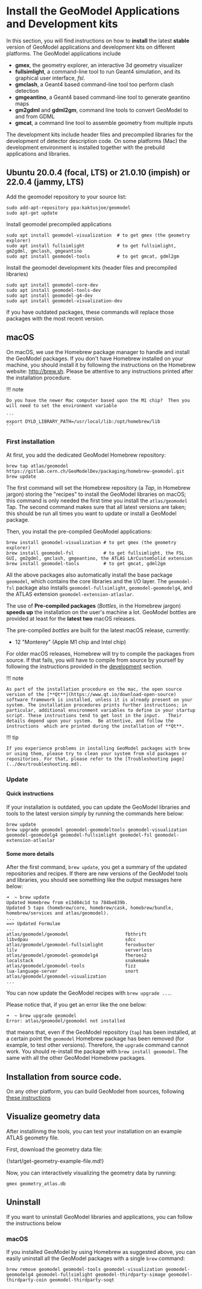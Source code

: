 # Install the GeoModel Applications and Development kits

In this section, you will find instructions on how to **install** the latest **stable** version of GeoModel applications and development kits on different platforms.  The GeoModel applications include

* **gmex**, the geometry explorer, an interactive 3d geometry visualizer
* **fullsimlight**, a command-line tool to run Geant4 simulation, and its graphical user interface, *fsl*.
* **gmclash**, a Geant4 based command-line tool too perform clash detection
* **gmgeantino**, a Geant4 based command-line tool to generate geantino maps
* **gm2gdml** and **gdml2gm**, command line tools to convert GeoModel to and from GDML
* **gmcat**, a command line tool to assemble geometry from multiple inputs

The development kits include header files and precompiled libraries for the development of detector description code. On some platforms (Mac) the development environment is installed together with the prebuild applications and libraries.  


## Ubuntu 20.0.4 (focal, LTS) or 21.0.10 (impish) or 22.0.4 (jammy, LTS)

Add the geomodel repository to your source list: 

```
sudo add-apt-repository ppa:kaktusjoe/geomodel
sudo apt-get update
```
Install geomodel precompiled applications
```
sudo apt install geomodel-visualization  # to get gmex (the geometry explorer)
sudo apt install fullsimlight            # to get fullsimlight, gm2gdml, gmclash, gmgeantino
sudo apt install geomodel-tools          # to get gmcat, gdml2gm
```
Install the geomodel development kits (header files and precompiled libraries)
```
sudo apt install geomodel-core-dev
sudo apt install geomodel-tools-dev
sudo apt install geomodel-g4-dev
sudo apt install geomodel-visualization-dev
```

If you have outdated packages, these commands will replace those packages with the most recent version.

## macOS

On macOS, we use the Homebrew package manager to handle and install the GeoModel packages. If you don't have Homebrew installed on your machine, you should install it by following the instructions on the Homebrew website: <http://brew.sh>.  Please be attentive to any instructions printed after the installation procedure. 

!!! note

    Do you have the newer Mac computer based upon the M1 chip?  Then you will need to set the environment variable
   
    ```
    export DYLD_LIBRARY_PATH=/usr/local/lib:/opt/homebrew/lib
    ```


### First installation 

At first, you add the dedicated GeoModel Homebrew repository:

```shell
brew tap atlas/geomodel https://gitlab.cern.ch/GeoModelDev/packaging/homebrew-geomodel.git 
brew update 
```

The first command will set the Homebrew repository (a *Tap*, in Homebrew jargon) storing the "recipes" to install the GeoModel libraries on macOS; this command is only needed the first time you install the `atlas/geomodel` Tap. The second command makes sure that all latest versions are taken; this should be run all times you want to update or install a GeoModel package.

Then, you install the pre-compiled GeoModel applications:

```shell
brew install geomodel-visualization # to get gmex (the geometry explorer)
brew install geomodel-fsl           # to get fullsimlight, the FSL GUI, gm2gdml, gmclash, gmgeantino, the ATLAS LArCustomSolid extension
brew install geomodel-tools         # to get gmcat, gdml2gm
```

All the above packages also automatically install the base package `geomodel`, which contains the core libraries and the I/O layer. The `geomodel-fsl` package also installs `geomodel-fullsimlight`, `geomodel-geomodelg4`, and the ATLAS extension `geomodel-extension-atlaslar`.


The use of **Pre-compiled packages** (*Bottles*, in the Homebrew jargon) **speeds up** the installation on the user's machine a lot. GeoModel bottles are provided at least for the **latest two** macOS releases.

The pre-compiled *bottles* are built for the latest macOS release, currently:

* 12 "Monterey" (Apple M1 chip and Intel chip)

For older macOS releases, Homebrew will try to compile the packages from source. If that fails, you will have to compile from source by yourself by following the instructions provided in the [development](../dev/index.md) section.

!!! note

    As part of the installation procedure on the mac, the open source version of the [**Qt**](https://www.qt.io/download-open-source) software framework is installed, unless it is already present on your system. The installation procedures prints further instructions; in particular, additional environment variables to define in your startup script. These instructions tend to get lost in the input.   Their details depend upon your system.  Be attentive, and follow the instructions  which are printed during the installation of **Qt**.  
   

!!! tip
    
    If you experience problems in installing GeoModel packages with brew or using them, please try to clean your system from old packages or repositories. For that, please refer to the [Troubleshooting page](../dev/troubleshooting.md).


### Update

#### Quick instructions 

If your installation is outdated, you can update the GeoModel libraries and tools to the latest version simply by running the commands here below:

```shell
brew update
brew upgrade geomodel geomodel-geomodeltools geomodel-visualization geomodel-geomodelg4 geomodel-fullsimlight geomodel-fsl geomodel-extension-atlaslar 
```

#### Some more details 

After the first command, `brew update`, you get a summary of the updated repositories and recipes. If there are new versions of the GeoModel tools and libraries, you should see something like the output messages here below:

```
➜  ~ brew update
Updated Homebrew from e13d04c1d to 784be839b.
Updated 5 taps (homebrew/core, homebrew/cask, homebrew/bundle, homebrew/services and atlas/geomodel).
...
==> Updated Formulae
...
atlas/geomodel/geomodel                     fbthrift                                    libvdpau                                    sdcc
atlas/geomodel/geomodel-fullsimlight        feroxbuster                                 lilv                                        serverless
atlas/geomodel/geomodel-geomodelg4          fheroes2                                    localstack                                  snakemake
atlas/geomodel/geomodel-tools               fizz                                        lua-language-server                         snort
atlas/geomodel/geomodel-visualization
...
```

You can now update the GeoModel recipes with `brew upgrade ...`. 

Please notice that, if you get an error like the one below:

```shell
➜  ~ brew upgrade geomodel
Error: atlas/geomodel/geomodel not installed
```

that means that, even if the GeoModel repository (`tap`) has been installed, at a certain point the `geomodel` Homebrew package has been removed (for example, to test other versions). Therefore, the `upgrade` command cannot work. You should re-install the package with `brew install geomodel`. The same with all the other GeoModel Homebrew packages.





## Installation from source code.

On any other platform, you can build GeoModel from sources, following [these instructions](../dev/index.md)



## Visualize geometry data

After installinmg the tools, you can test your installation on an example ATLAS geometry file. 

First, download the geometry data file:

{!start/get-geometry-example-file.md!}

Now, you can interactively visualizing the geometry data by running:

```
gmex geometry_atlas.db
```


## Uninstall

If you want to uninstall GeoModel libraries and applications, you can follow the instructions below

### macOS

If you installed GeoModel by using Homebrew as suggested above, you can easily uninstall all the GeoModel packages with a single `brew` command:

```
brew remove geomodel geomodel-tools geomodel-visualization geomodel-geomodelg4 geomodel-fullsimlight geomodel-thirdparty-simage geomodel-thirdparty-coin geomodel-thirdparty-soqt
```






